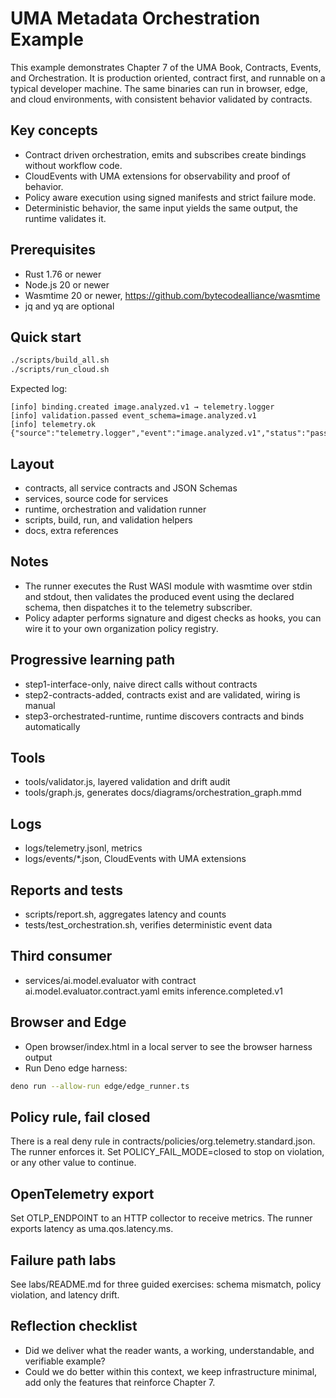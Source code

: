 # UMA Metadata Orchestration Example

This example demonstrates Chapter 7 of the UMA Book, Contracts, Events, and Orchestration.
It is production oriented, contract first, and runnable on a typical developer machine.
The same binaries can run in browser, edge, and cloud environments, with consistent behavior validated by contracts.

## Key concepts

- Contract driven orchestration, emits and subscribes create bindings without workflow code.
- CloudEvents with UMA extensions for observability and proof of behavior.
- Policy aware execution using signed manifests and strict failure mode.
- Deterministic behavior, the same input yields the same output, the runtime validates it.

## Prerequisites

- Rust 1.76 or newer
- Node.js 20 or newer
- Wasmtime 20 or newer, https://github.com/bytecodealliance/wasmtime
- jq and yq are optional

## Quick start

```bash
./scripts/build_all.sh
./scripts/run_cloud.sh
```

Expected log:

```
[info] binding.created image.analyzed.v1 → telemetry.logger
[info] validation.passed event_schema=image.analyzed.v1
[info] telemetry.ok {"source":"telemetry.logger","event":"image.analyzed.v1","status":"passed"}
```

## Layout

- contracts, all service contracts and JSON Schemas
- services, source code for services
- runtime, orchestration and validation runner
- scripts, build, run, and validation helpers
- docs, extra references

## Notes

- The runner executes the Rust WASI module with wasmtime over stdin and stdout, then validates the produced event using the declared schema, then dispatches it to the telemetry subscriber.
- Policy adapter performs signature and digest checks as hooks, you can wire it to your own organization policy registry.


## Progressive learning path

- step1-interface-only, naive direct calls without contracts
- step2-contracts-added, contracts exist and are validated, wiring is manual
- step3-orchestrated-runtime, runtime discovers contracts and binds automatically

## Tools

- tools/validator.js, layered validation and drift audit
- tools/graph.js, generates docs/diagrams/orchestration_graph.mmd

## Logs

- logs/telemetry.jsonl, metrics
- logs/events/*.json, CloudEvents with UMA extensions

## Reports and tests

- scripts/report.sh, aggregates latency and counts
- tests/test_orchestration.sh, verifies deterministic event data

## Third consumer

- services/ai.model.evaluator with contract ai.model.evaluator.contract.yaml emits inference.completed.v1


## Browser and Edge

- Open browser/index.html in a local server to see the browser harness output
- Run Deno edge harness:
```bash
deno run --allow-run edge/edge_runner.ts
```

## Policy rule, fail closed

There is a real deny rule in contracts/policies/org.telemetry.standard.json. The runner enforces it.
Set POLICY_FAIL_MODE=closed to stop on violation, or any other value to continue.

## OpenTelemetry export

Set OTLP_ENDPOINT to an HTTP collector to receive metrics. The runner exports latency as uma.qos.latency.ms.

## Failure path labs

See labs/README.md for three guided exercises: schema mismatch, policy violation, and latency drift.

## Reflection checklist

- Did we deliver what the reader wants, a working, understandable, and verifiable example?
- Could we do better within this context, we keep infrastructure minimal, add only the features that reinforce Chapter 7.
